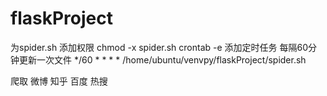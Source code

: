 # flaskProject

为spider.sh 添加权限 chmod -x spider.sh
crontab -e 添加定时任务
每隔60分钟更新一次文件
*/60 * * * * /home/ubuntu/venvpy/flaskProject/spider.sh

爬取 微博 知乎 百度 热搜
